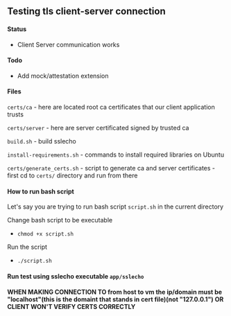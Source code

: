 ## Testing tls client-server connection

#### Status
- Client Server communication works 

#### Todo
- Add mock/attestation extension

#### Files

`certs/ca` - here are located root ca certificates that our client application trusts

`certs/server` - here are server certificated signed by trusted ca 

`build.sh` - build sslecho 

`install-requirements.sh` - commands to install required libraries on Ubuntu

`certs/generate_certs.sh` - script to generate ca and server certificates
    - first cd to `certs/` directory and run from there

#### How to run bash script
Let's say you are trying to run bash script `script.sh` in the current directory

Change bash script to be executable
- `chmod +x script.sh`

Run the script
- `./script.sh`

#### Run test using sslecho executable `app/sslecho`

#### WHEN MAKING CONNECTION TO from host to vm the ip/domain must be "localhost"(this is the domaint that stands in cert file)(not "127.0.0.1") OR CLIENT WON'T VERIFY CERTS CORRECTLY

